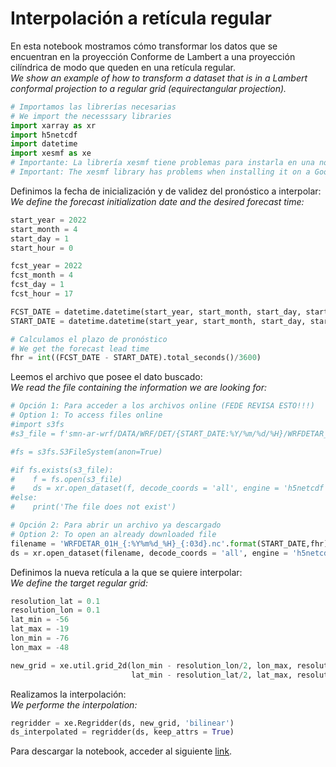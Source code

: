 # Interpolación a retícula regular

En esta notebook mostramos cómo transformar los datos que se encuentran en la proyección Conforme de Lambert a una proyección cilíndrica de modo que queden en una retícula regular.<br />
*We  show an example of how to transform a dataset that is in a Lambert conformal projection to a regular grid (equirectangular projection).*


```python
# Importamos las librerías necesarias
# We import the necesssary libraries
import xarray as xr
import h5netcdf
import datetime
import xesmf as xe 
# Importante: La librería xesmf tiene problemas para instarla en una notebook de Google Colab 
# Important: The xesmf library has problems when installing it on a Google Colab notebook.
```

Definimos la fecha de inicialización y de validez del pronóstico a interpolar:<br />
*We define the forecast initialization date and the desired forecast time:*



```python
start_year = 2022
start_month = 4
start_day = 1
start_hour = 0

fcst_year = 2022
fcst_month = 4
fcst_day = 1
fcst_hour = 17

FCST_DATE = datetime.datetime(start_year, start_month, start_day, start_hour)
START_DATE = datetime.datetime(start_year, start_month, start_day, start_hour)

# Calculamos el plazo de pronóstico
# We get the forecast lead time
fhr = int((FCST_DATE - START_DATE).total_seconds()/3600)
```

Leemos el archivo que posee el dato buscado:<br />
*We read the file containing the information we are looking for:*


```python
# Opción 1: Para acceder a los archivos online (FEDE REVISA ESTO!!!)
# Option 1: To access files online
#import s3fs
#s3_file = f'smn-ar-wrf/DATA/WRF/DET/{START_DATE:%Y/%m/%d/%H}/WRFDETAR_01H_{START_DATE:%Y%m%d_%H}_{leadtime:03d}.nc'

#fs = s3fs.S3FileSystem(anon=True)

#if fs.exists(s3_file):
#    f = fs.open(s3_file)
#    ds = xr.open_dataset(f, decode_coords = 'all', engine = 'h5netcdf')
#else:
#    print('The file does not exist')

# Opción 2: Para abrir un archivo ya descargado
# Option 2: To open an already downloaded file
filename = 'WRFDETAR_01H_{:%Y%m%d_%H}_{:03d}.nc'.format(START_DATE,fhr)
ds = xr.open_dataset(filename, decode_coords = 'all', engine = 'h5netcdf')
```

Definimos la nueva retícula a la que se quiere interpolar:<br />
*We define the target regular grid:*


```python
resolution_lat = 0.1
resolution_lon = 0.1
lat_min = -56
lat_max = -19
lon_min = -76
lon_max = -48

new_grid = xe.util.grid_2d(lon_min - resolution_lon/2, lon_max, resolution_lon, 
                           lat_min - resolution_lat/2, lat_max, resolution_lat)

```

Realizamos la interpolación:<br />
*We performe the interpolation:*


```python
regridder = xe.Regridder(ds, new_grid, 'bilinear')
ds_interpolated = regridder(ds, keep_attrs = True)
```
Para descargar la notebook, acceder al siguiente [link](../notebooks/Regrid_bilingue.ipynb).
